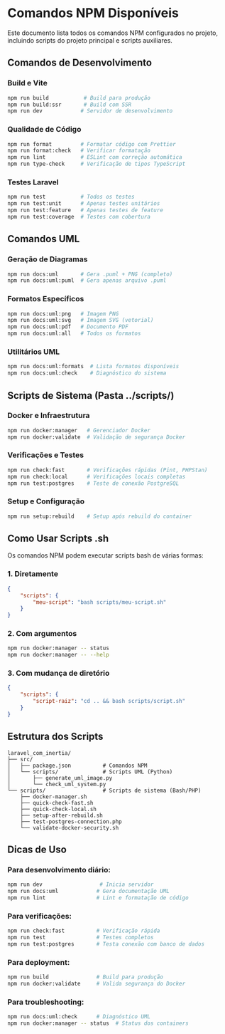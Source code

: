 # Comandos NPM Disponíveis

Este documento lista todos os comandos NPM configurados no projeto, incluindo scripts do projeto principal e scripts auxiliares.

## Comandos de Desenvolvimento

### Build e Vite

```bash
npm run build           # Build para produção
npm run build:ssr       # Build com SSR
npm run dev            # Servidor de desenvolvimento
```

### Qualidade de Código

```bash
npm run format         # Formatar código com Prettier
npm run format:check   # Verificar formatação
npm run lint           # ESLint com correção automática
npm run type-check     # Verificação de tipos TypeScript
```

### Testes Laravel

```bash
npm run test           # Todos os testes
npm run test:unit      # Apenas testes unitários
npm run test:feature   # Apenas testes de feature
npm run test:coverage  # Testes com cobertura
```

## Comandos UML

### Geração de Diagramas

```bash
npm run docs:uml       # Gera .puml + PNG (completo)
npm run docs:uml:puml  # Gera apenas arquivo .puml
```

### Formatos Específicos

```bash
npm run docs:uml:png   # Imagem PNG
npm run docs:uml:svg   # Imagem SVG (vetorial)
npm run docs:uml:pdf   # Documento PDF
npm run docs:uml:all   # Todos os formatos
```

### Utilitários UML

```bash
npm run docs:uml:formats  # Lista formatos disponíveis
npm run docs:uml:check    # Diagnóstico do sistema
```

## Scripts de Sistema (Pasta ../scripts/)

### Docker e Infraestrutura

```bash
npm run docker:manager   # Gerenciador Docker
npm run docker:validate  # Validação de segurança Docker
```

### Verificações e Testes

```bash
npm run check:fast       # Verificações rápidas (Pint, PHPStan)
npm run check:local      # Verificações locais completas
npm run test:postgres    # Teste de conexão PostgreSQL
```

### Setup e Configuração

```bash
npm run setup:rebuild    # Setup após rebuild do container
```

## Como Usar Scripts .sh

Os comandos NPM podem executar scripts bash de várias formas:

### 1. Diretamente

```json
{
    "scripts": {
        "meu-script": "bash scripts/meu-script.sh"
    }
}
```

### 2. Com argumentos

```bash
npm run docker:manager -- status
npm run docker:manager -- --help
```

### 3. Com mudança de diretório

```json
{
    "scripts": {
        "script-raiz": "cd .. && bash scripts/script.sh"
    }
}
```

## Estrutura dos Scripts

```
laravel_com_inertia/
├── src/
│   ├── package.json          # Comandos NPM
│   └── scripts/              # Scripts UML (Python)
│       ├── generate_uml_image.py
│       └── check_uml_system.py
└── scripts/                  # Scripts de sistema (Bash/PHP)
    ├── docker-manager.sh
    ├── quick-check-fast.sh
    ├── quick-check-local.sh
    ├── setup-after-rebuild.sh
    ├── test-postgres-connection.php
    └── validate-docker-security.sh
```

## Dicas de Uso

### Para desenvolvimento diário:

```bash
npm run dev                  # Inicia servidor
npm run docs:uml            # Gera documentação UML
npm run lint                # Lint e formatação de código
```

### Para verificações:

```bash
npm run check:fast          # Verificação rápida
npm run test                # Testes completos
npm run test:postgres       # Testa conexão com banco de dados
```

### Para deployment:

```bash
npm run build               # Build para produção
npm run docker:validate     # Valida segurança do Docker
```

### Para troubleshooting:

```bash
npm run docs:uml:check      # Diagnóstico UML
npm run docker:manager -- status  # Status dos containers
```
